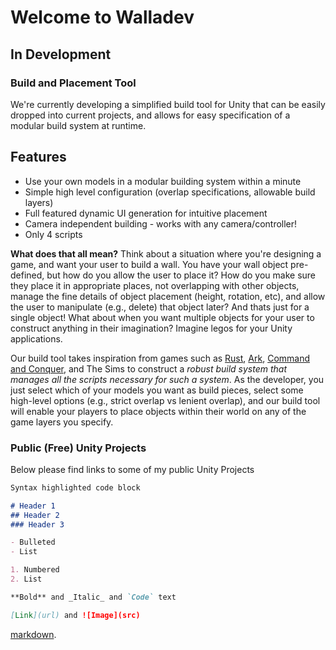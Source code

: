 # Welcome to Walladev

## In Development

### Build and Placement Tool

We're currently developing a simplified build tool for Unity that can be easily dropped into current projects, and allows for easy specification of a modular build system at runtime.

## Features

- Use your own models in a modular building system within a minute
- Simple high level configuration (overlap specifications, allowable build layers)
- Full featured dynamic UI generation for intuitive placement
- Camera independent building - works with any camera/controller!
- Only 4 scripts

**What does that all mean?** Think about a situation where you're designing a game, and want your user to build a wall. You have your wall object pre-defined, but how do you allow the user to place it? How do you make sure they place it in appropriate places, not overlapping with other objects, manage the fine details of object placement (height, rotation, etc), and allow the user to manipulate (e.g., delete) that object later?
And thats just for a single object! What about when you want multiple objects for your user to construct anything in their imagination? Imagine legos for your Unity applications. 

Our build tool takes inspiration from games such as [Rust](https://www.youtube.com/watch?v=fAqK7N_qLZg), [Ark](https://www.google.com/url?sa=i&rct=j&q=&esrc=s&source=images&cd=&cad=rja&uact=8&ved=0ahUKEwj0x8HuxbXRAhVFRiYKHWy0C6UQjRwIBw&url=http%3A%2F%2Farksurvivalevolved.gamewalkthrough-universe.com%2Fbuildingstructures%2Fdefensivewallsdinogates%2FDefault.aspx&bvm=bv.142059868,d.amc&psig=AFQjCNH78020vW51JGoshJJPRCZLWPbd9g&ust=1484067886960272), [Command and Conquer](https://www.google.com/url?sa=i&rct=j&q=&esrc=s&source=images&cd=&cad=rja&uact=8&ved=0ahUKEwiq87L6xbXRAhWMLSYKHT25DjYQjRwIBw&url=http%3A%2F%2Fcnc.wikia.com%2Fwiki%2FSidebar&psig=AFQjCNE8Z7dhoNbVaWQ-cRjvDkhHf6AYjg&ust=1484067912374379), and The Sims to construct a _robust build system that manages all the scripts necessary for such a system_. As the developer, you just select which of your models you want as build pieces, select some high-level options (e.g., strict overlap vs lenient overlap), and our build tool will enable your players to place objects within their world on any of the game layers you specify. 


### Public (Free) Unity Projects
Below please find links to some of my public Unity Projects

```markdown
Syntax highlighted code block

# Header 1
## Header 2
### Header 3

- Bulleted
- List

1. Numbered
2. List

**Bold** and _Italic_ and `Code` text

[Link](url) and ![Image](src)
```

[markdown](https://guides.github.com/features/mastering-markdown/).

